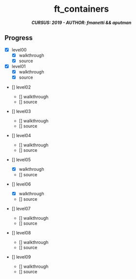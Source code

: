 <h1 align="center">
	ft_containers 
</h1>

<p align="center">
	<b><i>CURSUS: 2019 - AUTHOR: fmanetti && aputman</i></b><br>
</p>

## Progress

- [x] level00
    - [x] walkthrough
    - [x] source

- [x] level01
    - [x] walkthrough
    - [x] source

- [] level02
    - [] walkthrough
    - [] source

- [] level03
    - [] walkthrough
    - [] source

- [] level04
    - [] walkthrough
    - [] source

- [] level05
    - [x] walkthrough
    - [] source

- [] level06
    - [x] walkthrough
    - [] source

- [] level07
    - [] walkthrough
    - [] source

- [] level08
    - [] walkthrough
    - [] source

- [] level09
    - [] walkthrough
    - [] source
